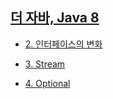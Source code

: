
## [더 자바, Java 8](https://www.inflearn.com/course/the-java-java8/dashboard)


* [2. 인터페이스의 변화](https://github.com/goodGid/Lecture/blob/master/inflearn/%EB%8D%94%20%EC%9E%90%EB%B0%94%2C%20Java%208/Chapter_2.md)

* [3. Stream](https://github.com/goodGid/Lecture/blob/master/inflearn/%EB%8D%94%20%EC%9E%90%EB%B0%94%2C%20Java%208/Chapter_3.md)

* [4. Optional](https://github.com/goodGid/Lecture/blob/master/inflearn/%EB%8D%94%20%EC%9E%90%EB%B0%94%2C%20Java%208/Chapter_4.md)
